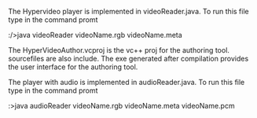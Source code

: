 The Hypervideo player is implemented in videoReader.java. 
To run this file type in the command promt

:/>java videoReader videoName.rgb videoName.meta

The HyperVideoAuthor.vcproj is the vc++ proj for the authoring tool.
sourcefiles are also include. The exe generated after compilation 
provides the user interface for the authoring tool.

The player with audio is implemented in audioReader.java. 
To run this file type in the command promt

:\>java audioReader videoName.rgb videoName.meta videoName.pcm
